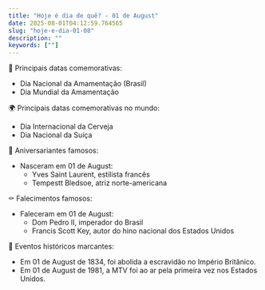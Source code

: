 ```yaml
---
title: "Hoje é dia de quê? - 01 de August"
date: 2025-08-01T04:12:59.764565
slug: "hoje-e-dia-01-08"
description: ""
keywords: [""]
---
```


🎉 Principais datas comemorativas:

- Dia Nacional da Amamentação (Brasil)
- Dia Mundial da Amamentação

🌍 Principais datas comemorativas no mundo:

- Dia Internacional da Cerveja
- Dia Nacional da Suíça

🎂 Aniversariantes famosos:

- Nasceram em 01 de August:
  - Yves Saint Laurent, estilista francês
  - Tempestt Bledsoe, atriz norte-americana

⚰️ Falecimentos famosos:

- Faleceram em 01 de August:
  - Dom Pedro II, imperador do Brasil
  - Francis Scott Key, autor do hino nacional dos Estados Unidos

📰 Eventos históricos marcantes:

- Em 01 de August de 1834, foi abolida a escravidão no Império Britânico.
- Em 01 de August de 1981, a MTV foi ao ar pela primeira vez nos Estados Unidos.